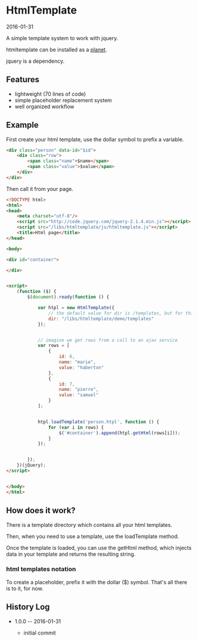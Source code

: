 HtmlTemplate
=================
2016-01-31


A simple template system to work with jquery.



htmltemplate can be installed as a [planet](https://github.com/lingtalfi/Observer/blob/master/article/article.planetReference.eng.md).


jquery is a dependency.




Features
------------

- lightweight (70 lines of code)
- simple placeholder replacement system
- well organized workflow




Example
-------------

First create your html template, use the dollar symbol to prefix a variable.


```html 
<div class="person" data-id="$id">
	<div class="row">
		<span class="name">$name</span>
		<span class="value">$value</span>
	</div>
</div>
```


Then call it from your page.

```html
<!DOCTYPE html>
<html>
<head>
    <meta charset="utf-8"/>
    <script src="http://code.jquery.com/jquery-2.1.4.min.js"></script>
    <script src="/libs/htmltemplate/js/htmltemplate.js"></script>
    <title>Html page</title>
</head>

<body>

<div id="container">

</div>


<script>
    (function ($) {
        $(document).ready(function () {

            var htpl = new HtmlTemplate({
                // the default value for dir is /templates, but for this demo I changed it
                dir: "/libs/htmltemplate/demo/templates"
            });


            // imagine we get rows from a call to an ajax service
            var rows = [
                {
                    id: 6,
                    name: "marie",
                    value: "haberton"
                },
                {
                    id: 7,
                    name: "pierre",
                    value: "samuel"
                }
            ];


            htpl.loadTemplate('person.htpl', function () {
                for (var i in rows) {
                    $('#container').append(htpl.getHtml(rows[i]));
                }
            });


        });
    })(jQuery);
</script>


</body>
</html>
```



How does it work?
---------------------

There is a template directory which contains all your html templates.

Then, when you need to use a template, use the loadTemplate method.

Once the template is loaded, you can use the getHtml method, which injects data in your template 
and returns the resulting string.


### html templates notation

To create a placeholder, prefix it with the dollar ($) symbol. 
That's all there is to it, for now.



History Log
------------------
    
- 1.0.0 -- 2016-01-31

    - initial commit
    
    






